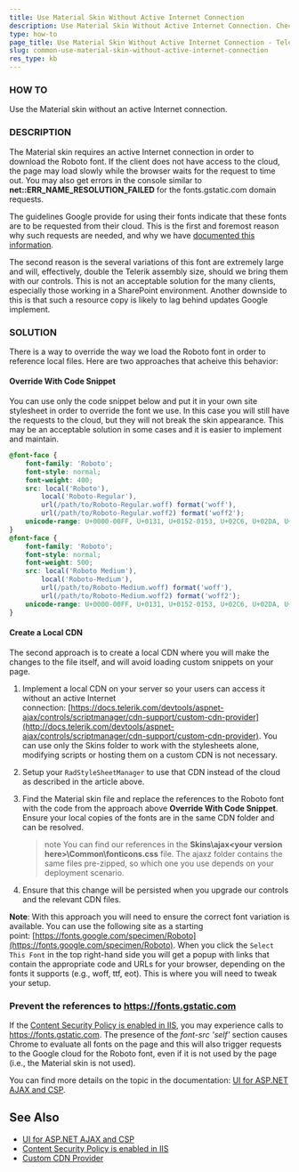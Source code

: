 ```yaml
---
title: Use Material Skin Without Active Internet Connection
description: Use Material Skin Without Active Internet Connection. Check it now!
type: how-to
page_title: Use Material Skin Without Active Internet Connection - Telerik UI for ASP.NET AJAX - KB
slug: common-use-material-skin-without-active-internet-connection
res_type: kb
---
```




### HOW TO

Use the Material skin without an active Internet connection.

### DESCRIPTION

The Material skin requires an active Internet connection in order to download the Roboto font. If the client does not have access to the cloud, the page may load slowly while the browser waits for the request to time out. You may also get errors in the console similar to **net::ERR\_NAME\_RESOLUTION\_FAILED** for the fonts.gstatic.com domain requests.

The guidelines Google provide for using their fonts indicate that these fonts are to be requested from their cloud. This is the first and foremost reason why such requests are needed, and why we have [documented this information](https://docs.telerik.com/devtools/aspnet-ajax/general-information/controlling-visual-appearance/fonts#skins-with-predefined-font-family).

The second reason is the several variations of this font are extremely large and will, effectively, double the Telerik assembly size, should we bring them with our controls. This is not an acceptable solution for the many clients, especially those working in a SharePoint environment. Another downside to this is that such a resource copy is likely to lag behind updates Google implement.

### SOLUTION

There is a way to override the way we load the Roboto font in order to reference local files. Here are two approaches that acheive this behavior:

#### Override With Code Snippet

You can use only the code snippet below and put it in your own site stylesheet in order to override the font we use. In this case you will still have the requests to the cloud, but they will not break the skin appearance. This may be an acceptable solution in some cases and it is easier to implement and maintain.

````CSS
@font-face {
    font-family: 'Roboto';
    font-style: normal;
    font-weight: 400;
    src: local('Roboto'),
        local('Roboto-Regular'),
        url(/path/to/Roboto-Regular.woff) format('woff'),
        url(/path/to/Roboto-Regular.woff2) format('woff2');
    unicode-range: U+0000-00FF, U+0131, U+0152-0153, U+02C6, U+02DA, U+02DC, U+2000-206F, U+2074, U+20AC, U+2212, U+2215, U+E0FF, U+EFFD, U+F000;
}
@font-face {
    font-family: 'Roboto';
    font-style: normal;
    font-weight: 500;
    src: local('Roboto Medium'),
        local('Roboto-Medium'),
        url(/path/to/Roboto-Medium.woff) format('woff'),
        url(/path/to/Roboto-Medium.woff2) format('woff2');
    unicode-range: U+0000-00FF, U+0131, U+0152-0153, U+02C6, U+02DA, U+02DC, U+2000-206F, U+2074, U+20AC, U+2212, U+2215, U+E0FF, U+EFFD, U+F000;
}
````

#### Create a Local CDN

The second approach is to create a local CDN where you will make the changes to the file itself, and will avoid loading custom snippets on your page.

1. Implement a local CDN on your server so your users can access it without an active Internet connection: [https://docs.telerik.com/devtools/aspnet-ajax/controls/scriptmanager/cdn-support/custom-cdn-provider](http://docs.telerik.com/devtools/aspnet-ajax/controls/scriptmanager/cdn-support/custom-cdn-provider). You can use only the Skins folder to work with the stylesheets alone, modifying scripts or hosting them on a custom CDN is not necessary.
2. Setup your `RadStyleSheetManager` to use that CDN instead of the cloud as described in the article above.
3. Find the Material skin file and replace the references to the Roboto font with the code from the approach above **Override With Code Snippet**. Ensure your local copies of the fonts are in the same CDN folder and can be resolved.  

    >note  You can find our references in the **Skins\ajax\<your version here>\Common\fonticons.css** file. The ajaxz folder contains the same files pre-zipped, so which one you use depends on your deployment scenario.  

4. Ensure that this change will be persisted when you upgrade our controls and the relevant CDN files.


**Note**: With this approach you will need to ensure the correct font variation is available. You can use the following site as a starting point: [https://fonts.google.com/specimen/Roboto](https://fonts.google.com/specimen/Roboto). When you click the `Select This Font` in the top right-hand side you will get a popup with links that contain the appropriate code and URLs for your browser, depending on the fonts it supports (e.g., woff, ttf, eot). This is where you will need to tweak your setup.

  
  
### Prevent the references to https://fonts.gstatic.com

If the [Content Security Policy is enabled in IIS](https://docs.telerik.com/devtools/aspnet-ajax/general-information/troubleshooting/content-security-policy), you may experience calls to https://fonts.gstatic.com. The presence of the *font-src 'self'* section causes Chrome to evaluate all fonts on the page and this will also trigger requests to the Google cloud for the Roboto font, even if it is not used by the page (i.e., the Material skin is not used).   

You can find more details on the topic in the documentation: [UI for ASP.NET AJAX and CSP](https://docs.telerik.com/devtools/aspnet-ajax/general-information/troubleshooting/content-security-policy#ui-for-aspnet-ajax-and-csp).


## See Also

* [UI for ASP.NET AJAX and CSP](https://docs.telerik.com/devtools/aspnet-ajax/general-information/troubleshooting/content-security-policy#ui-for-aspnet-ajax-and-csp)
* [Content Security Policy is enabled in IIS](https://docs.telerik.com/devtools/aspnet-ajax/general-information/troubleshooting/content-security-policy)
* [Custom CDN Provider](https://docs.telerik.com/devtools/aspnet-ajax/controls/scriptmanager/cdn-support/custom-cdn-provider)

